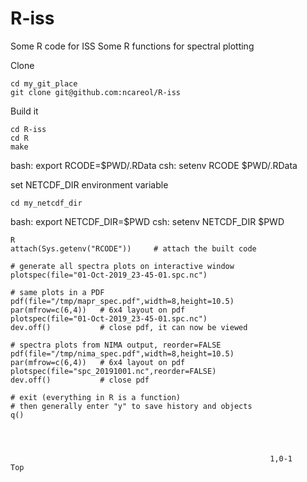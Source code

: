 # R-iss
Some R code for ISS
Some R functions for spectral plotting

Clone

    cd my_git_place
    git clone git@github.com:ncareol/R-iss

Build it

    cd R-iss
    cd R
    make

bash:
    export RCODE=$PWD/.RData
csh:
    setenv RCODE $PWD/.RData
    
set NETCDF_DIR environment variable

    cd my_netcdf_dir

bash:
    export NETCDF_DIR=$PWD
csh:
    setenv NETCDF_DIR $PWD

    R
    attach(Sys.getenv("RCODE"))     # attach the built code

    # generate all spectra plots on interactive window
    plotspec(file="01-Oct-2019_23-45-01.spc.nc")

    # same plots in a PDF
    pdf(file="/tmp/mapr_spec.pdf",width=8,height=10.5)
    par(mfrow=c(6,4))   # 6x4 layout on pdf
    plotspec(file="01-Oct-2019_23-45-01.spc.nc")
    dev.off()           # close pdf, it can now be viewed

    # spectra plots from NIMA output, reorder=FALSE
    pdf(file="/tmp/nima_spec.pdf",width=8,height=10.5)
    par(mfrow=c(6,4))   # 6x4 layout on pdf
    plotspec(file="spc_20191001.nc",reorder=FALSE)
    dev.off()           # close pdf
    
    # exit (everything in R is a function)
    # then generally enter "y" to save history and objects
    q()


    
    
                                                              1,0-1         Top

